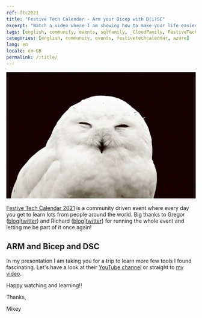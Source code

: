 ```yaml
---
ref: ftc2021
title: "Festive Tech Calendar - Arm your Bicep with D(i)SC"
excerpt: "Watch a video where I am showing how to make your life easier while building new environments."
tags: [english, community, events, sqlfamily, _CloudFamily, FestiveTechCalendar, azure]
categories: [english, community, events, festivetechcalendar, azure]
lang: en
locale: en-GB
permalink: /:title/
---
```


![An Owl](/assets/images/festivetechcalendar2021-owl.jpg)

[Festive Tech Calendar 2021](https://festivetechcalendar.com/) is a community driven event where every day you get to learn lots from people around the world. Big thanks to Gregor ([blog](https://gregorsuttie.com)\|[twitter](https://twitter.com/gregor_suttie)) and Richard ([blog](https://pixelrobots.co.uk)\|[twitter](https://twitter.com/Pixel_Robots)) for running the whole event and letting me be part of it once again!

## ARM and Bicep and DSC

In my presentation I am taking you for a trip to learn more few tools I found fascinating. Let's have a look at their [YouTube channel](https://www.youtube.com/channel/UCJL9wCcmeMBbah4J0uOWIPg) or straight to [my video](https://www.youtube.com/watch?v=fg9N-LVPzu0).

Happy watching and learning!!


Thanks,

Mikey
